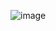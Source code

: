 
![image](https://github.com/jeungdong/CodingTest/assets/93365714/81e5b898-e799-4967-ad60-202ef2c58268)
